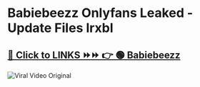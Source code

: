 
 # Babiebeezz Onlyfans Leaked - Update Files lrxbl

## <h2><a href="https://clipsfans.com/Babiebeezz&ref=git">🔗 Click to LINKS ⏩⏩ 👉 🟢 Babiebeezz </a></h2>

<a href="https://clipsfans.com/Babiebeezz&ref=git" rel="nofollow" data-target="animated-image.originalLink"><img src="https://i.ibb.co.com/xMMVF88/686577567.gif" alt="Viral Video Original" style="max-width: 100%; display: inline-block;" data-target="animated-image.originalImage"></a>

